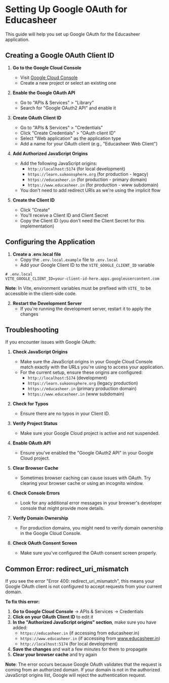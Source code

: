 # Setting Up Google OAuth for Educasheer

This guide will help you set up Google OAuth for the Educasheer application.

## Creating a Google OAuth Client ID

1. **Go to the Google Cloud Console**
   - Visit [Google Cloud Console](https://console.cloud.google.com/)
   - Create a new project or select an existing one

2. **Enable the Google OAuth API**
   - Go to "APIs & Services" > "Library"
   - Search for "Google OAuth2 API" and enable it

3. **Create OAuth Client ID**
   - Go to "APIs & Services" > "Credentials"
   - Click "Create Credentials" > "OAuth client ID"
   - Select "Web application" as the application type
   - Add a name for your OAuth client (e.g., "Educasheer Web Client")

4. **Add Authorized JavaScript Origins**
   - Add the following JavaScript origins:
     - `http://localhost:5174` (for local development)
     - `https://learn.sukoonsphere.org` (for production - legacy)
     - `https://educasheer.in` (for production - primary domain)
     - `https://www.educasheer.in` (for production - www subdomain)
   - You don't need to add redirect URIs as we're using the implicit flow

5. **Create the Client ID**
   - Click "Create"
   - You'll receive a Client ID and Client Secret
   - Copy the Client ID (you don't need the Client Secret for this implementation)

## Configuring the Application

1. **Create a .env.local file**
   - Copy the `.env.local.example` file to `.env.local`
   - Add your Google Client ID to the `VITE_GOOGLE_CLIENT_ID` variable

```
# .env.local
VITE_GOOGLE_CLIENT_ID=your-client-id-here.apps.googleusercontent.com
```

   **Note**: In Vite, environment variables must be prefixed with `VITE_` to be accessible in the client-side code.

2. **Restart the Development Server**
   - If you're running the development server, restart it to apply the changes

## Troubleshooting

If you encounter issues with Google OAuth:

1. **Check JavaScript Origins**
   - Make sure the JavaScript origins in your Google Cloud Console match exactly with the URLs you're using to access your application.
   - For the current setup, ensure these origins are configured:
     - `http://localhost:5174` (development)
     - `https://learn.sukoonsphere.org` (legacy production)
     - `https://educasheer.in` (primary production domain)
     - `https://www.educasheer.in` (www subdomain)

2. **Check for Typos**
   - Ensure there are no typos in your Client ID.

3. **Verify Project Status**
   - Make sure your Google Cloud project is active and not suspended.

4. **Enable OAuth API**
   - Ensure you've enabled the "Google OAuth2 API" in your Google Cloud project.

5. **Clear Browser Cache**
   - Sometimes browser caching can cause issues with OAuth. Try clearing your browser cache or using an incognito window.

6. **Check Console Errors**
   - Look for any additional error messages in your browser's developer console that might provide more details.

7. **Verify Domain Ownership**
   - For production domains, you might need to verify domain ownership in the Google Cloud Console.

8. **Check OAuth Consent Screen**
   - Make sure you've configured the OAuth consent screen properly.

## Common Error: redirect_uri_mismatch

If you see the error "Error 400: redirect_uri_mismatch", this means your Google OAuth client is not configured to accept requests from your current domain.

**To fix this error:**

1. **Go to Google Cloud Console** → APIs & Services → Credentials
2. **Click on your OAuth Client ID** to edit it
3. **In the "Authorized JavaScript origins" section**, make sure you have added:
   - `https://educasheer.in` (if accessing from educasheer.in)
   - `https://www.educasheer.in` (if accessing from www.educasheer.in)
   - `http://localhost:5174` (for local development)
4. **Save the changes** and wait a few minutes for them to propagate
5. **Clear your browser cache** and try again

**Note**: The error occurs because Google OAuth validates that the request is coming from an authorized domain. If your domain is not in the authorized JavaScript origins list, Google will reject the authentication request.
